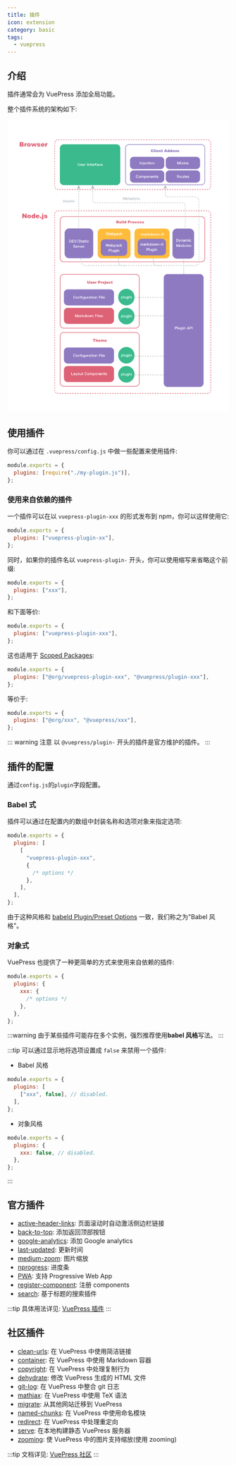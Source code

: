 ```yaml
---
title: 插件
icon: extension
category: basic
tags:
  - vuepress
---
```


## 介绍

插件通常会为 VuePress 添加全局功能。

整个插件系统的架构如下:

![插件系统架构](./assets/architecture.png)

## 使用插件

你可以通过在 `.vuepress/config.js` 中做一些配置来使用插件:

```js
module.exports = {
  plugins: [require("./my-plugin.js")],
};
```

### 使用来自依赖的插件

一个插件可以在以 `vuepress-plugin-xxx` 的形式发布到 npm，你可以这样使用它:

```js
module.exports = {
  plugins: ["vuepress-plugin-xx"],
};
```

同时，如果你的插件名以 `vuepress-plugin-` 开头，你可以使用缩写来省略这个前缀:

```js
module.exports = {
  plugins: ["xxx"],
};
```

和下面等价:

```js
module.exports = {
  plugins: ["vuepress-plugin-xxx"],
};
```

这也适用于 [Scoped Packages](https://docs.npmjs.com/misc/scope):

```js
module.exports = {
  plugins: ["@org/vuepress-plugin-xxx", "@vuepress/plugin-xxx"],
};
```

等价于:

```js
module.exports = {
  plugins: ["@org/xxx", "@vuepress/xxx"],
};
```

::: warning 注意
以 `@vuepress/plugin-` 开头的插件是官方维护的插件。
:::

## 插件的配置

通过`config.js`的`plugin`字段配置。

### Babel 式

插件可以通过在配置内的数组中封装名称和选项对象来指定选项:

```js
module.exports = {
  plugins: [
    [
      "vuepress-plugin-xxx",
      {
        /* options */
      },
    ],
  ],
};
```

由于这种风格和 [babeld Plugin/Preset Options](https://babeljs.io/docs/en/plugins#plugin-preset-options) 一致，我们称之为"Babel 风格"。

### 对象式

VuePress 也提供了一种更简单的方式来使用来自依赖的插件:

```js
module.exports = {
  plugins: {
    xxx: {
      /* options */
    },
  },
};
```

:::warning
由于某些插件可能存在多个实例，强烈推荐使用**babel 风格**写法。
:::

:::tip
可以通过显示地将选项设置成 `false` 来禁用一个插件:

- Babel 风格

```js
module.exports = {
  plugins: [
    ["xxx", false], // disabled.
  ],
};
```

- 对象风格

```js
module.exports = {
  plugins: {
    xxx: false, // disabled.
  },
};
```

:::

## 官方插件

- [active-header-links](https://v1.vuepress.vuejs.org/zh/plugin/official/plugin-active-header-links.html): 页面滚动时自动激活侧边栏链接
- [back-to-top](https://v1.vuepress.vuejs.org/zh/plugin/official/plugin-back-to-top.html): 添加返回顶部按钮
- [google-analytics](https://v1.vuepress.vuejs.org/zh/plugin/official/plugin-google-analytics.html): 添加 Google analytics
- [last-updated](https://v1.vuepress.vuejs.org/zh/plugin/official/plugin-last-updated.html): 更新时间
- [medium-zoom](https://v1.vuepress.vuejs.org/zh/plugin/official/plugin-medium-zoom.html): 图片缩放
- [nprogress](https://v1.vuepress.vuejs.org/zh/plugin/official/plugin-nprogress.html): 进度条
- [PWA](https://v1.vuepress.vuejs.org/zh/plugin/official/plugin-pwa.html): 支持 Progressive Web App
- [register-component](https://v1.vuepress.vuejs.org/zh/plugin/official/plugin-register-components.html): 注册 components
- [search](https://v1.vuepress.vuejs.org/zh/plugin/official/plugin-search.html): 基于标题的搜索插件

:::tip
具体用法详见: [VuePress 插件](https://v1.vuepress.vuejs.org/zh/plugin/)
:::

## 社区插件

- [clean-urls](https://vuepress.github.io/zh/plugins/clean-urls.html): 在 VuePress 中使用简洁链接
- [container](https://vuepress.github.io/zh/plugins/container.html): 在 VuePress 中使用 Markdown 容器
- [copyright](https://vuepress.github.io/zh/plugins/copyright.html): 在 VuePress 中处理复制行为
- [dehydrate](https://vuepress.github.io/zh/plugins/dehydrate.html): 修改 VuePress 生成的 HTML 文件
- [git-log](https://vuepress.github.io/zh/plugins/git-log.html): 在 VuePress 中整合 git 日志
- [mathjax](https://vuepress.github.io/zh/plugins/mathjax.html): 在 VuePress 中使用 TeX 语法
- [migrate](https://vuepress.github.io/zh/plugins/migrate.html): 从其他网站迁移到 VuePress
- [named-chunks](https://vuepress.github.io/zh/plugins/named-chunks.html): 在 VuePress 中使用命名模块
- [redirect](https://vuepress.github.io/zh/plugins/redirect.html): 在 VuePress 中处理重定向
- [serve](https://vuepress.github.io/zh/plugins/serve.html): 在本地构建静态 VuePress 服务器
- [zooming](https://vuepress.github.io/zh/plugins/zooming.html): 使 VuePress 中的图片支持缩放(使用 zooming)

:::tip
文档详见: [VuePress 社区](https://vuepress.github.io/zh/)
:::
